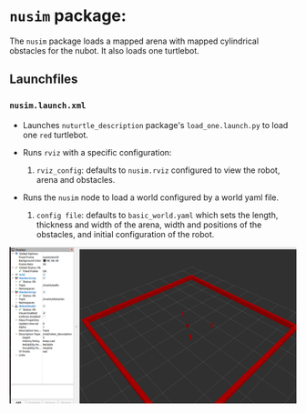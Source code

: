 # `nusim` package:
The `nusim` package loads a mapped arena with mapped cylindrical obstacles for the nubot.
It also loads one turtlebot.

## Launchfiles

### `nusim.launch.xml`
- Launches `nuturtle_description` package's `load_one.launch.py` to load one `red` turtlebot.
- Runs `rviz` with a specific configuration:

    1. `rviz_config`: defaults to `nusim.rviz` configured to view the robot, arena and obstacles.
- Runs the `nusim` node to load a world configured by a world yaml file.

    1. `config file`: defaults to `basic_world.yaml` which sets the length, thickness and width of the arena, width and positions of the obstacles, and initial configuration of the robot.

![](images/nusim1.png)

